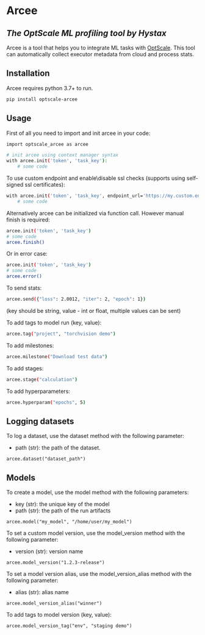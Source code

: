 # Arcee
## *The OptScale ML profiling tool by Hystax*

Arcee is a tool that helps you to integrate ML tasks with [OptScale](https://my.optscale.com/).
This tool can automatically collect executor metadata from cloud and process stats.

## Installation
Arcee requires python 3.7+ to run.
```sh
pip install optscale-arcee
```

## Usage
First of all you need to import and init arcee in your code:
```sh
import optscale_arcee as arcee
```

```sh
# init arcee using context manager syntax
with arcee.init('token', 'task_key'):
    # some code
```

To use custom endpoint and enable\disable ssl checks (supports using self-signed ssl certificates):
```sh
with arcee.init('token', 'task_key', endpoint_url='https://my.custom.endpoint:443/arcee/v2', ssl=False):
    # some code
```

Alternatively arcee can be initialized via function call. However manual finish is required:
```sh
arcee.init('token', 'task_key')
# some code
arcee.finish()
```

Or in error case:
```sh
arcee.init('token', 'task_key')
# some code
arcee.error()
```

To send stats:
```sh
arcee.send({"loss": 2.0012, "iter": 2, "epoch": 1})
```
(key should be string, value - int or float, multiple values can be sent)

To add tags to model run (key, value):
```sh
arcee.tag("project", "torchvision demo")
```

To add milestones:
```sh
arcee.milestone("Download test data")
```

To add stages:
```sh
arcee.stage("calculation")
```

To add hyperparameters:
```sh
arcee.hyperparam("epochs", 5)
```

## Logging datasets
To log a dataset, use the dataset method with the following parameter:
- path (str): the path of the dataset.
```
arcee.dataset("dataset_path")
```

## Models
To create a model, use the model method with the following parameters:
- key (str): the unique key of the model
- path (str): the path of the run artifacts
```
arcee.model("my_model", "/home/user/my_model")
```

To set a custom model version, use the model_version method with the following parameter:
- version (str): version name
```
arcee.model_version("1.2.3-release")
```

To set a model version alias, use the model_version_alias method with the following parameter:
- alias (str): alias name
```
arcee.model_version_alias("winner")
```

To add tags to model version (key, value):
```
arcee.model_version_tag("env", "staging demo")
```
